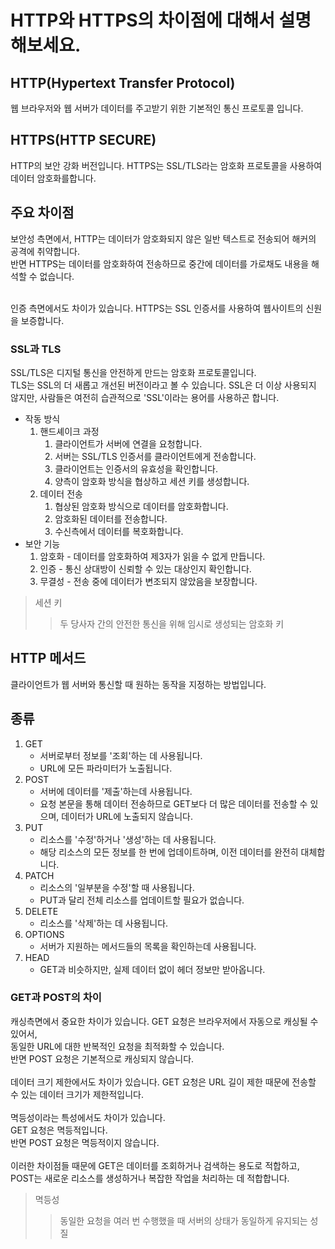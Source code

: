 # HTTP와 HTTPS의 차이점에 대해서 설명해보세요.

## HTTP(Hypertext Transfer Protocol)

웹 브라우저와 웹 서버가 데이터를 주고받기 위한 기본적인 통신 프로토콜 입니다.

## HTTPS(HTTP SECURE)

HTTP의 보안 강화 버전입니다. HTTPS는 SSL/TLS라는 암호화 프로토콜을 사용하여 데이터 암호화를합니다.

## 주요 차이점

보안성 측면에서, HTTP는 데이터가 암호화되지 않은 일반 텍스트로 전송되어 해커의 공격에 취약합니다.<br>
반면 HTTPS는 데이터를 암호화하여 전송하므로 중간에 데이터를 가로채도 내용을 해석할 수 없습니다.<br><br>

인증 측면에서도 차이가 있습니다. HTTPS는 SSL 인증서를 사용하여 웹사이트의 신원을 보증합니다.

### SSL과 TLS

SSL/TLS은 디지털 통신을 안전하게 만드는 암호화 프로토콜입니다.<br>
TLS는 SSL의 더 새롭고 개선된 버전이라고 볼 수 있습니다. SSL은 더 이상 사용되지 않지만, 사람들은 여전히 습관적으로 'SSL'이라는 용어를 사용하곤 합니다.<br>

- 작동 방식
  1. 핸드셰이크 과정
     1. 클라이언트가 서버에 연결을 요청합니다.
     2. 서버는 SSL/TLS 인증서를 클라이언트에게 전송합니다.
     3. 클라이언트는 인증서의 유효성을 확인합니다.
     4. 양측이 암호화 방식을 협상하고 세션 키를 생성합니다.
  2. 데이터 전송
     1. 협상된 암호화 방식으로 데이터를 암호화합니다.
     2. 암호화된 데이터를 전송합니다.
     3. 수신측에서 데이터를 복호화합니다.
- 보안 기능
  1. 암호화 - 데이터를 암호화하여 제3자가 읽을 수 없게 만듭니다.
  2. 인증 - 통신 상대방이 신뢰할 수 있는 대상인지 확인합니다.
  3. 무결성 - 전송 중에 데이터가 변조되지 않았음을 보장합니다.

> 세션 키
>
> > 두 당사자 간의 안전한 통신을 위해 임시로 생성되는 암호화 키

## HTTP 메서드

클라이언트가 웹 서버와 통신할 때 원하는 동작을 지정하는 방법입니다.

## 종류

1. GET
   - 서버로부터 정보를 '조회'하는 데 사용됩니다.
   - URL에 모든 파라미터가 노출됩니다.
2. POST
   - 서버에 데이터를 '제출'하는데 사용됩니다.
   - 요청 본문을 통해 데이터 전송하므로 GET보다 더 많은 데이터를 전송할 수 있으며, 데이터가 URL에 노출되지 않습니다.
3. PUT
   - 리소스를 '수정'하거나 '생성'하는 데 사용됩니다.
   - 해당 리소스의 모든 정보를 한 번에 업데이트하며, 이전 데이터를 완전히 대체합니다.
4. PATCH
   - 리소스의 '일부분을 수정'할 때 사용됩니다.
   - PUT과 달리 전체 리소스를 업데이트할 필요가 없습니다.
5. DELETE
   - 리소스를 '삭제'하는 데 사용됩니다.
6. OPTIONS
   - 서버가 지원하는 메서드들의 목록을 확인하는데 사용됩니다.
7. HEAD
   - GET과 비슷하지만, 실제 데이터 없이 헤더 정보만 받아옵니다.

### GET과 POST의 차이

캐싱측면에서 중요한 차이가 있습니다. GET 요청은 브라우저에서 자동으로 캐싱될 수 있어서,<br>
동일한 URL에 대한 반복적인 요청을 최적화할 수 있습니다.<br>
반면 POST 요청은 기본적으로 캐싱되지 않습니다.<br>
<br>
데이터 크기 제한에서도 차이가 있습니다. GET 요청은 URL 길이 제한 때문에 전송할 수 있는 데이터 크기가 제한적입니다.<br>
<br>
멱등성이라는 특성에서도 차이가 있습니다.<br>
GET 요청은 멱등적입니다.<br>
반면 POST 요청은 멱등적이지 않습니다.<br>
<br>
이러한 차이점들 때문에 GET은 데이터를 조회하거나 검색하는 용도로 적합하고,
POST는 새로운 리소스를 생성하거나 복잡한 작업을 처리하는 데 적합합니다.

> 멱등성
>
> > 동일한 요청을 여러 번 수행했을 때 서버의 상태가 동일하게 유지되는 성질
